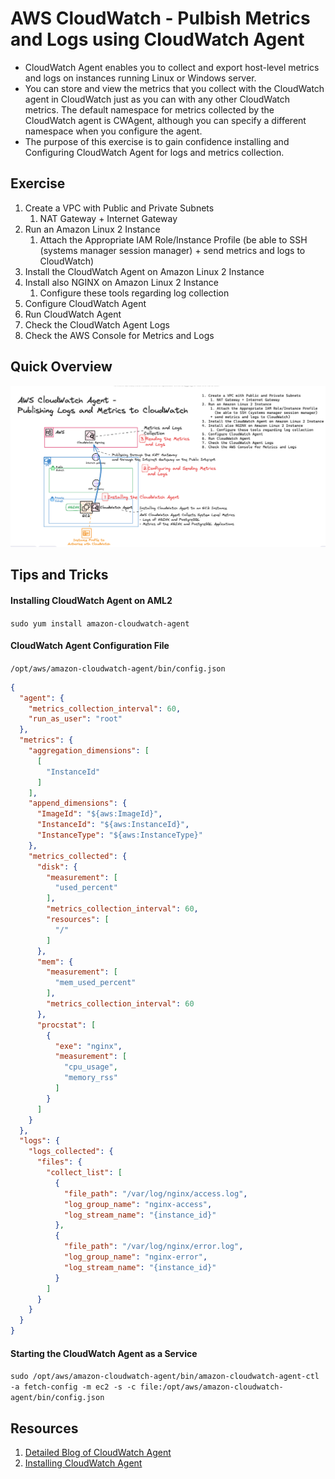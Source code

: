 # AWS CloudWatch - Pulbish Metrics and Logs using CloudWatch Agent
- CloudWatch Agent enables you to collect and export host-level metrics and logs on instances running Linux or Windows server.
- You can store and view the metrics that you collect with the CloudWatch agent in CloudWatch just as you can with any other CloudWatch metrics. The default namespace for metrics collected by the CloudWatch agent is CWAgent, although you can specify a different namespace when you configure the agent.
- The purpose of this exercise is to gain confidence installing and Configuring CloudWatch Agent for logs and metrics collection.
## Exercise
1. Create a VPC with Public and Private Subnets
    1. NAT Gateway + Internet Gateway
1. Run an Amazon Linux 2 Instance
    1. Attach the Appropriate IAM Role/Instance Profile
      (be able to SSH (systems manager session manager) + send metrics and logs to CloudWatch)
1. Install the CloudWatch Agent on Amazon Linux 2 Instance
1. Install also NGINX  on Amazon Linux 2 Instance
    1. Configure these tools regarding log collection
1. Configure CloudWatch Agent
1. Run CloudWatch Agent
1. Check the CloudWatch Agent Logs
1. Check the AWS Console for Metrics and Logs

## Quick Overview
![AWS CloudWatch - Pulbish Metrics and Logs using CloudWatch Agent](./cloudwatch-agent-01.png)

## Tips and Tricks
#### Installing CloudWatch Agent on AML2
`sudo yum install amazon-cloudwatch-agent`

#### CloudWatch Agent Configuration File
`/opt/aws/amazon-cloudwatch-agent/bin/config.json`

```json
{
  "agent": {
    "metrics_collection_interval": 60,
    "run_as_user": "root"
  },
  "metrics": {
    "aggregation_dimensions": [
      [
        "InstanceId"
      ]
    ],
    "append_dimensions": {
      "ImageId": "${aws:ImageId}",
      "InstanceId": "${aws:InstanceId}",
      "InstanceType": "${aws:InstanceType}"
    },
    "metrics_collected": {
      "disk": {
        "measurement": [
          "used_percent"
        ],
        "metrics_collection_interval": 60,
        "resources": [
          "/"
        ]
      },
      "mem": {
        "measurement": [
          "mem_used_percent"
        ],
        "metrics_collection_interval": 60
      },
      "procstat": [
        {
          "exe": "nginx",
          "measurement": [
            "cpu_usage",
            "memory_rss"
          ]
        }
      ]
    }
  },
  "logs": {
    "logs_collected": {
      "files": {
        "collect_list": [
          {
            "file_path": "/var/log/nginx/access.log",
            "log_group_name": "nginx-access",
            "log_stream_name": "{instance_id}"
          },
          {
            "file_path": "/var/log/nginx/error.log",
            "log_group_name": "nginx-error",
            "log_stream_name": "{instance_id}"
          }
        ]
      }
    }
  }
}
```
#### Starting the CloudWatch Agent as a Service
`sudo /opt/aws/amazon-cloudwatch-agent/bin/amazon-cloudwatch-agent-ctl -a fetch-config -m ec2 -s -c file:/opt/aws/amazon-cloudwatch-agent/bin/config.json`

## Resources
1. [Detailed Blog of CloudWatch Agent](https://cloudvisor.co/aws-devops-support/cloudvisor-monitoring-solution-aws-cloudwatch-agent/)
1. [Installing CloudWatch Agent](https://docs.aws.amazon.com/AmazonCloudWatch/latest/monitoring/install-CloudWatch-Agent-on-EC2-Instance.html)